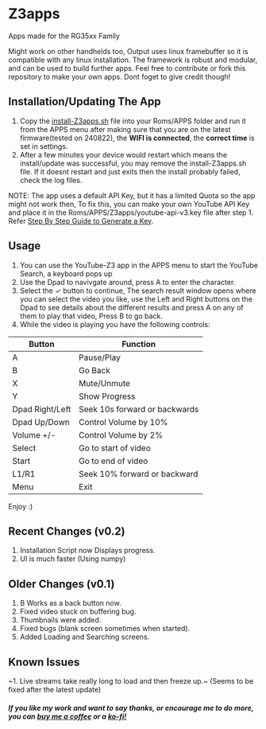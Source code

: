 # Z3apps
Apps made for the RG35xx Family

Might work on other handhelds too, Output uses linux framebuffer so it is compatible with any linux installation.
The framework is robust and modular, and can be used to build further apps. Feel free to contribute or fork this repository to make your own apps. Dont foget to give credit though!

## Installation/Updating The App

1. Copy the [install-Z3apps.sh](https://github.com/Z3R0C1PH3R/Z3apps/releases/download/v0.2/install-Z3apps.sh) file into your Roms/APPS folder and run it from the APPS menu after making sure that you are on the latest firmware(tested on 240822), the **WIFI is connected**, the **correct time** is set in settings.
3. After a few minutes your device would restart which means the install/update was successful, you may remove the install-Z3apps.sh file. If it doesnt restart and just exits then the install probably failed, check the log files.

NOTE: The app uses a default API Key, but it has a limited Quota so the app might not work then, To fix this, you can make your own YouTube API Key and place it in the Roms/APPS/Z3apps/youtube-api-v3.key file after step 1. Refer [Step By Step Guide to Generate a Key](https://github.com/Z3R0C1PH3R/Z3apps/wiki/Adding-your-own-API-Key).

## Usage

1. You can use the YouTube-Z3 app in the APPS menu to start the YouTube Search, a keyboard pops up
2. Use the Dpad to navivgate around, press A to enter the character.
3. Select the ✓ button to continue, The search result window opens where you can select the video you like, use the Left and Right buttons on the Dpad to see details about the different results and press A on any of them to play that video, Press B to go back.
4. While the video is playing you have the following controls:

| Button          | Function                      |
|-----------------|-------------------------------|
| A               | Pause/Play                    |
| B               | Go Back                       |
| X               | Mute/Unmute                   |
| Y               | Show Progress                 |
| Dpad Right/Left | Seek 10s forward or backwards |
| Dpad Up/Down    | Control Volume by 10%         |
| Volume +/-      | Control Volume by 2%          |
| Select          | Go to start of video          |
| Start           | Go to end of video            |
| L1/R1           | Seek 10% forward or backward  |
| Menu            | Exit                          |

Enjoy :)

## Recent Changes (v0.2)

1. Installation Script now Displays progress.
1. UI is much faster (Using numpy)


## Older Changes (v0.1)
   
1. B Works as a back button now.
1. Fixed video stuck on buffering bug.
1. Thumbnails were added.
1. Fixed bugs (blank screen sometimes when started).
1. Added Loading and Searching screens.

## Known Issues

~1. Live streams take really long to load and then freeze up.~ (Seems to be fixed after the latest update)

##### If you like my work and want to say thanks, or encourage me to do more, you can [buy me a coffee](https://buymeacoffee.com/z3r0c1ph3r) or a [ko-fi!](https://ko-fi.com/z3r0c1ph3r)

